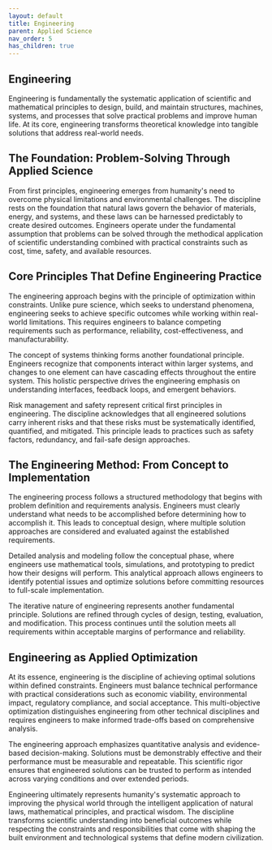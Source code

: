 ```yaml
---
layout: default
title: Engineering
parent: Applied Science
nav_order: 5
has_children: true
---
```


## Engineering

Engineering is fundamentally the systematic application of scientific and mathematical principles to design, build, and maintain structures, machines, systems, and processes that solve practical problems and improve human life. At its core, engineering transforms theoretical knowledge into tangible solutions that address real-world needs.

## The Foundation: Problem-Solving Through Applied Science

From first principles, engineering emerges from humanity's need to overcome physical limitations and environmental challenges. The discipline rests on the foundation that natural laws govern the behavior of materials, energy, and systems, and these laws can be harnessed predictably to create desired outcomes. Engineers operate under the fundamental assumption that problems can be solved through the methodical application of scientific understanding combined with practical constraints such as cost, time, safety, and available resources.

## Core Principles That Define Engineering Practice

The engineering approach begins with the principle of optimization within constraints. Unlike pure science, which seeks to understand phenomena, engineering seeks to achieve specific outcomes while working within real-world limitations. This requires engineers to balance competing requirements such as performance, reliability, cost-effectiveness, and manufacturability.

The concept of systems thinking forms another foundational principle. Engineers recognize that components interact within larger systems, and changes to one element can have cascading effects throughout the entire system. This holistic perspective drives the engineering emphasis on understanding interfaces, feedback loops, and emergent behaviors.

Risk management and safety represent critical first principles in engineering. The discipline acknowledges that all engineered solutions carry inherent risks and that these risks must be systematically identified, quantified, and mitigated. This principle leads to practices such as safety factors, redundancy, and fail-safe design approaches.

## The Engineering Method: From Concept to Implementation

The engineering process follows a structured methodology that begins with problem definition and requirements analysis. Engineers must clearly understand what needs to be accomplished before determining how to accomplish it. This leads to conceptual design, where multiple solution approaches are considered and evaluated against the established requirements.

Detailed analysis and modeling follow the conceptual phase, where engineers use mathematical tools, simulations, and prototyping to predict how their designs will perform. This analytical approach allows engineers to identify potential issues and optimize solutions before committing resources to full-scale implementation.

The iterative nature of engineering represents another fundamental principle. Solutions are refined through cycles of design, testing, evaluation, and modification. This process continues until the solution meets all requirements within acceptable margins of performance and reliability.

## Engineering as Applied Optimization

At its essence, engineering is the discipline of achieving optimal solutions within defined constraints. Engineers must balance technical performance with practical considerations such as economic viability, environmental impact, regulatory compliance, and social acceptance. This multi-objective optimization distinguishes engineering from other technical disciplines and requires engineers to make informed trade-offs based on comprehensive analysis.

The engineering approach emphasizes quantitative analysis and evidence-based decision-making. Solutions must be demonstrably effective and their performance must be measurable and repeatable. This scientific rigor ensures that engineered solutions can be trusted to perform as intended across varying conditions and over extended periods.

Engineering ultimately represents humanity's systematic approach to improving the physical world through the intelligent application of natural laws, mathematical principles, and practical wisdom. The discipline transforms scientific understanding into beneficial outcomes while respecting the constraints and responsibilities that come with shaping the built environment and technological systems that define modern civilization.

